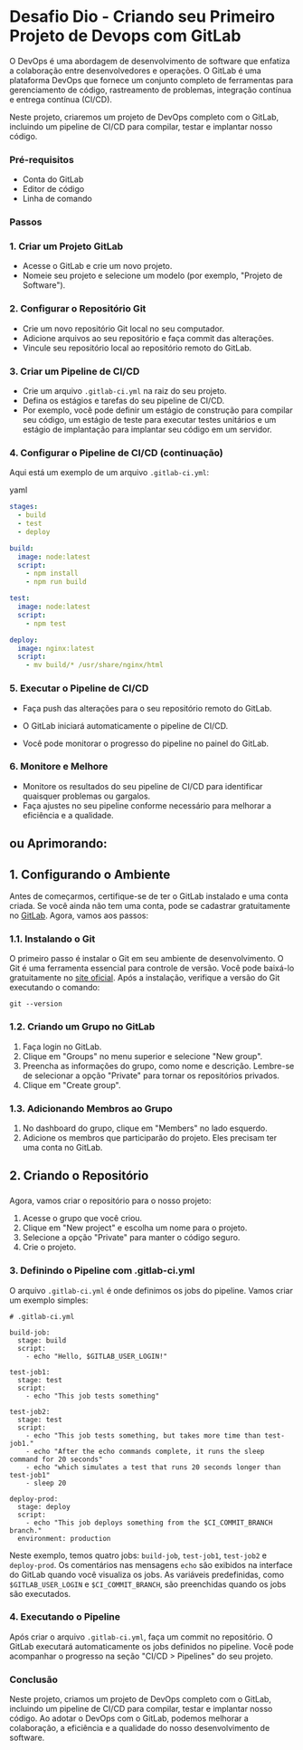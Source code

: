 # Desafio Dio - Criando seu Primeiro Projeto de Devops com GitLab



O DevOps é uma abordagem de desenvolvimento de software que enfatiza a colaboração entre desenvolvedores e operações. O GitLab é uma plataforma DevOps que fornece um conjunto completo de ferramentas para gerenciamento de código, rastreamento de problemas, integração contínua e entrega contínua (CI/CD).

Neste projeto, criaremos um projeto de DevOps completo com o GitLab, incluindo um pipeline de CI/CD para compilar, testar e implantar nosso código.



### **Pré-requisitos**

- Conta do GitLab
- Editor de código
- Linha de comando



### **Passos**



### **1. Criar um Projeto GitLab**

- Acesse o GitLab e crie um novo projeto.
- Nomeie seu projeto e selecione um modelo (por exemplo, "Projeto de Software").



### **2. Configurar o Repositório Git**



- Crie um novo repositório Git local no seu computador.
- Adicione arquivos ao seu repositório e faça commit das alterações.
- Vincule seu repositório local ao repositório remoto do GitLab.



### **3. Criar um Pipeline de CI/CD**



- Crie um arquivo `.gitlab-ci.yml` na raiz do seu projeto.
- Defina os estágios e tarefas do seu pipeline de CI/CD.
- Por exemplo, você pode definir um estágio de construção para compilar seu código, um estágio de teste para executar testes unitários e um estágio de implantação para implantar seu código em um servidor.



### **4. Configurar o Pipeline de CI/CD (continuação)**

Aqui está um exemplo de um arquivo `.gitlab-ci.yml`:

yaml



```yaml
stages:
  - build
  - test
  - deploy

build:
  image: node:latest
  script:
    - npm install
    - npm run build

test:
  image: node:latest
  script:
    - npm test

deploy:
  image: nginx:latest
  script:
    - mv build/* /usr/share/nginx/html
```



### **5. Executar o Pipeline de CI/CD**



- Faça push das alterações para o seu repositório remoto do GitLab.

- O GitLab iniciará automaticamente o pipeline de CI/CD.

- Você pode monitorar o progresso do pipeline no painel do GitLab.

  

### **6. Monitore e Melhore**



- Monitore os resultados do seu pipeline de CI/CD para identificar quaisquer problemas ou gargalos.
- Faça ajustes no seu pipeline conforme necessário para melhorar a eficiência e a qualidade.



## ou Aprimorando:



## 1. Configurando o Ambiente



Antes de começarmos, certifique-se de ter o GitLab instalado e uma conta criada. Se você ainda não tem uma conta, pode se cadastrar gratuitamente no [GitLab](https://gitlab.com/). Agora, vamos aos passos:



### 1.1. Instalando o Git



O primeiro passo é instalar o Git em seu ambiente de desenvolvimento. O Git é uma ferramenta essencial para controle de versão. Você pode baixá-lo gratuitamente no [site oficial](https://git-scm.com/). Após a instalação, verifique a versão do Git executando o comando:

```
git --version
```



### 1.2. Criando um Grupo no GitLab



1. Faça login no GitLab.
2. Clique em "Groups" no menu superior e selecione "New group".
3. Preencha as informações do grupo, como nome e descrição. Lembre-se de selecionar a opção "Private" para tornar os repositórios privados.
4. Clique em "Create group".



### 1.3. Adicionando Membros ao Grupo



1. No dashboard do grupo, clique em "Members" no lado esquerdo.
2. Adicione os membros que participarão do projeto. Eles precisam ter uma conta no GitLab.



## 2. Criando o Repositório

### 

Agora, vamos criar o repositório para o nosso projeto:

1. Acesse o grupo que você criou.
2. Clique em "New project" e escolha um nome para o projeto.
3. Selecione a opção "Private" para manter o código seguro.
4. Crie o projeto.



### 3. Definindo o Pipeline com .gitlab-ci.yml



O arquivo `.gitlab-ci.yml` é onde definimos os jobs do pipeline. Vamos criar um exemplo simples:

```
# .gitlab-ci.yml

build-job:
  stage: build
  script:
    - echo "Hello, $GITLAB_USER_LOGIN!"

test-job1:
  stage: test
  script:
    - echo "This job tests something"

test-job2:
  stage: test
  script:
    - echo "This job tests something, but takes more time than test-job1."
    - echo "After the echo commands complete, it runs the sleep command for 20 seconds"
    - echo "which simulates a test that runs 20 seconds longer than test-job1"
    - sleep 20

deploy-prod:
  stage: deploy
  script:
    - echo "This job deploys something from the $CI_COMMIT_BRANCH branch."
  environment: production
```



Neste exemplo, temos quatro jobs: `build-job`, `test-job1`, `test-job2` e `deploy-prod`. Os comentários nas mensagens `echo` são exibidos na interface do GitLab quando você visualiza os jobs. As variáveis predefinidas, como `$GITLAB_USER_LOGIN` e `$CI_COMMIT_BRANCH`, são preenchidas quando os jobs são executados.



### 4. Executando o Pipeline



Após criar o arquivo `.gitlab-ci.yml`, faça um commit no repositório. O GitLab executará automaticamente os jobs definidos no pipeline. Você pode acompanhar o progresso na seção "CI/CD > Pipelines" do seu projeto.









### **Conclusão**



Neste projeto, criamos um projeto de DevOps completo com o GitLab, incluindo um pipeline de CI/CD para compilar, testar e implantar nosso código. Ao adotar o DevOps com o GitLab, podemos melhorar a colaboração, a eficiência e a qualidade do nosso desenvolvimento de software.
